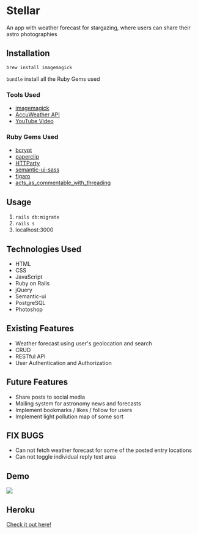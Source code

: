 # Stellar
An app with weather forecast for stargazing, where users can share their astro photographies


## Installation

`brew install imagemagick`

`bundle` install all the Ruby Gems used



### Tools Used
* [imagemagick](https://www.npmjs.com/package/imagemagick)
* [AccuWeather API](http://developer.accuweather.com/)
* [YouTube Video](https://www.youtube.com/watch?v=PrrHve14fAA)

### Ruby Gems Used
* [bcrypt](https://gist.github.com/thebucknerlife/10090014)
* [paperclip](https://github.com/thoughtbot/paperclip)
* [HTTParty](https://github.com/jnunemaker/httparty)
* [semantic-ui-sass](https://github.com/doabit/semantic-ui-sass)
* [figaro](https://github.com/laserlemon/figaro)
* [acts_as_commentable_with_threading](https://github.com/elight/acts_as_commentable_with_threading)

## Usage
1. `rails db:migrate`
2. `rails s`
3. localhost:3000

## Technologies Used
* HTML
* CSS
* JavaScript
* Ruby on Rails
* jQuery
* Semantic-ui
* PostgreSQL
* Photoshop

## Existing Features
* Weather forecast using user's geolocation and search
* CRUD
* RESTful API
* User Authentication and Authorization


## Future Features
* Share posts to social media
* Mailing system for astronomy news and forecasts
* Implement bookmarks / likes / follow for users
* Implement light pollution map of some sort

## FIX BUGS
* Can not fetch weather forecast for some of the posted entry locations
* Can not toggle individual reply text area

## Demo
![](https://preview.ibb.co/i8Z5bQ/Screen_Shot_2017_04_13_at_15_49_49.png)

## Heroku
[Check it out here!](https://s-t-e-l-l-a-r.herokuapp.com/)
